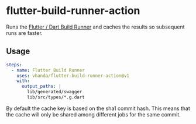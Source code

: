 # flutter-build-runner-action

Runs the [Flutter / Dart Build Runner](https://pub.dev/packages/build_runner) and caches the results so subsequent runs are faster.

## Usage

```yaml
steps:
  - name: Flutter Build Runner
    uses: vhanda/flutter-build-runner-action@v1
    with:
      output_paths: |
        lib/generated/swagger
        lib/src/types/*.g.dart
```

By default the cache key is based on the sha1 commit hash. This means that the cache will only be shared among different jobs for the same commit.
